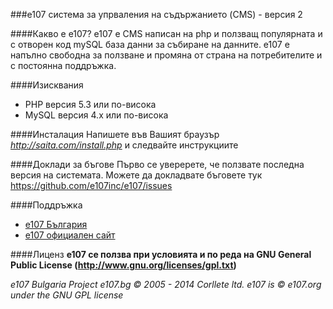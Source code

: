 ###e107 система за упрваления на съдържанието (CMS) - версия 2

####Какво е е107?
е107 е CMS написан на php и ползващ популярната и с отворен код mySQL база данни за събиране на данните. е107 е напълно свободна за ползване и промяна от страна на потребителите и с постоянна поддръжка.


####Изисквания
* PHP версия 5.3 или по-висока
* MySQL версия 4.x или по-висока


####Инсталация
Напишете във Вашият браузър *http://saita.com/install.php* и следвайте инструкциите


####Доклади за бъгове
Първо се уверерете, че ползвате последна версия на системата. Можете да докладвате бъговете тук https://github.com/e107inc/e107/issues


####Поддръжка
* [e107 България](http://e107.bg)
* [e107 официален сайт](http://e107.org)


####Лиценз
**e107 се ползва при условията и по реда на GNU General Public License (http://www.gnu.org/licenses/gpl.txt)**


*e107 Bulgaria Project*
*e107.bg © 2005 - 2014 Corllete ltd.*
*e107 is © e107.org under the GNU GPL license*
